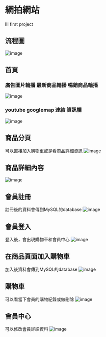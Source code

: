 # 網拍網站
III first project
## 流程圖
![image](https://github.com/hles61701/shopping_web/blob/main/images/readme/PID.png)

## 首頁
### 廣告圖片輪播 最新商品輪播 暢銷商品輪播
![image](https://github.com/hles61701/shopping_web/blob/main/images/readme/demo002.png)
### youtube googlemap 連結 資訊欄
![image](https://github.com/hles61701/shopping_web/blob/main/images/readme/demo003.png)


## 商品分頁 
可以直接加入購物車或是看商品詳細資訊
![image](https://github.com/hles61701/shopping_web/blob/main/images/readme/demo004.png)
## 商品詳細內容
![image](https://github.com/hles61701/shopping_web/blob/main/images/readme/demo005.png)
## 會員註冊
註冊後的資料會傳到MySQL的database
![image](https://github.com/hles61701/shopping_web/blob/main/images/readme/demo006.png)

## 會員登入
登入後，會出現購物車和會員中心
![image](https://github.com/hles61701/shopping_web/blob/main/images/readme/demo007.png)

## 在商品頁面加入購物車
加入後資料會傳到MySQL的database
![image](https://github.com/hles61701/shopping_web/blob/main/images/readme/demo009.png)

## 購物車
可以看當下會員的購物紀錄或做刪除
![image](https://github.com/hles61701/shopping_web/blob/main/images/readme/demo010.png)

## 會員中心
可以修改會員詳細資料
![image](https://github.com/hles61701/shopping_web/blob/main/images/readme/demo01.png)

